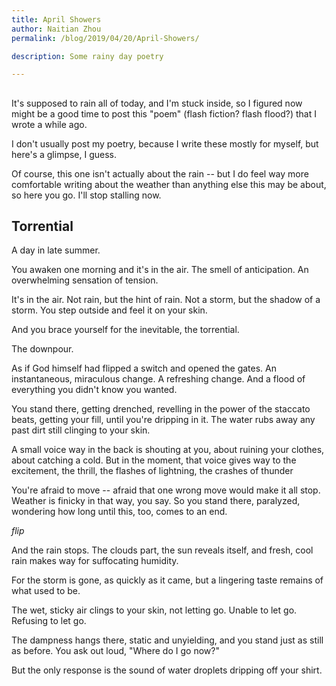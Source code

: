 ```yaml
---
title: April Showers
author: Naitian Zhou
permalink: /blog/2019/04/20/April-Showers/

description: Some rainy day poetry

---
```


##
It's supposed to rain all of today, and I'm stuck inside, so I figured now might
be a good time to post this "poem" (flash fiction? flash flood?) that I wrote a
while ago.

I don't usually post my poetry, because I write these mostly for myself, but
here's a glimpse, I guess.

Of course, this one isn't actually about the rain -- but I do feel way more
comfortable writing about the weather than anything else this may be about, so
here you go. I'll stop stalling now.

## Torrential

A day in late summer.

You awaken one morning and it's in the air. The smell of anticipation. An
overwhelming sensation of tension.

It's in the air. Not rain, but the hint of rain. Not a storm, but the shadow of
a storm. You step outside and feel it on your skin.

And you brace yourself for the inevitable, the torrential.

The downpour.

As if God himself had flipped a switch and opened the gates. An instantaneous,
miraculous change. A refreshing change. And a flood of everything you didn't
know you wanted.

You stand there, getting drenched, revelling in the power of the staccato
beats, getting your fill, until you're dripping in it. The water rubs away any
past dirt still clinging to your skin.

A small voice way in the back is shouting at you, about ruining your clothes,
about catching a cold. But in the moment, that voice gives way to the
excitement, the thrill, the flashes of lightning, the crashes of thunder

You're afraid to move -- afraid that one wrong move would make it all stop.
Weather is finicky in that way, you say. So you stand there, paralyzed,
wondering how long until this, too, comes to an end.

*flip*

And the rain stops. The clouds part, the sun reveals itself, and fresh, cool
rain makes way for suffocating humidity.

For the storm is gone, as quickly as it came, but a lingering taste remains of
what used to be.

The wet, sticky air clings to your skin, not letting go. Unable to let go.
Refusing to let go.

The dampness hangs there, static and unyielding, and you stand just as still as
before. You ask out loud, "Where do I go now?"

But the only response is the sound of water droplets dripping off your shirt.
